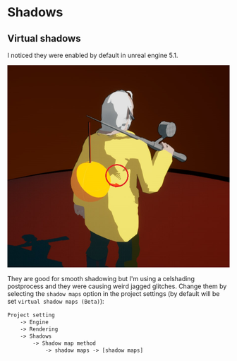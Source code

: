 # Shadows

## Virtual shadows
I noticed they were enabled by default in unreal engine 5.1. 

![](img/VirtualShadowMapGlitch.jpg)

They are good for smooth shadowing but I'm using a celshading postprocess and they were causing weird jagged glitches.
Change them by selecting the `shadow maps` option in the project settings (by default will be set `virtual shadow maps (Beta)`):
``` 
Project setting 
    -> Engine 
    -> Rendering 
    -> Shadows 
        -> Shadow map method 
            -> shadow maps -> [shadow maps]
```
